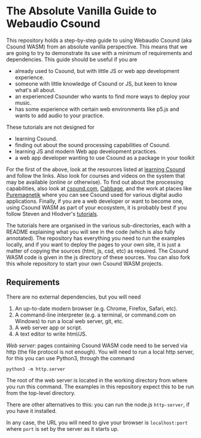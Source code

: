 The Absolute Vanilla Guide to Webaudio Csound
========

This repository holds a step-by-step guide to using Webaudio Csound (aka Csound
WASM) from an absolute vanilla perspective. This means that we are going to try to demonstrate its use with a minimum of requirements and dependencies. This guide should be useful if you are

* already used to Csound, but with little JS or web app development experience.
* someone with little knowledge of Csound or JS, but keen to know what's all about.
* an experienced Csounder who wants to find more ways to deploy your music.
* has some experience with certain web environments like p5.js and wants to add audio to your practice.

These tutorials are not designed for

* learning Csound.
* finding out about the sound processing capabilities of Csound.
* learning JS and modern Web app development practices.
* a web app developer wanting to use Csound as a package in your toolkit

For the first of the above, look at the resources listed at [learning Csound](https://csound.com/get-started.html) and follow the links. Also look for
courses and videos on the system that may be available (online or otherwise).
To find out about the processing capabilities, also look at [csound.com](https://csound.com), [Cabbage](https://cabbageaudio.com/),
and the work at places like [Puremagnetik](https://puremagnetik.com/) where you can see Csound used for various digital audio applications. Finally, if you are a web developer or want to become one, using Csound WASM as part of your ecosystem,
it is probably best if you follow Steven and Hlodver's [tutorials](http://kunstmusik.github.io/icsc2022-csound-web).

The tutorials here are organised in the various sub-directories, each
with a README explaining what you will see in the code (which is also
fully annotated). The repository has everything you need to run the
examples locally, and if you want to deploy the pages to your own
site, it is just a matter of copying the sources (html, js, csd, etc)
as required. The Csound WASM code is given in the js directory of
these sources. You can also fork this whole repository to start your
own Csound WASM projects.

Requirements
----

There are no external dependencies, but you will need

1. An up-to-date modern browser (e.g. Chrome, Firefox, Safari, etc).  
2. A command-line interpreter (e.g. a terminal, or command.com on Windows) to
run a local web server, git, etc.
4. A web server app or script.
3. A text editor to write html/JS.

*Web server*: pages containing Csound WASM code need to be served via http (the file protocol is not enough). You will need to run a local http server, for this you can use Python3, through the command

```
python3 -m http.server
```

The root of the web server is located in the working directory from where you run this command. The examples in this repository expect this to be run from the top-level directory.

There are other alternatives to this: you can run the node.js `http-server`, if you have it installed.

In any case, the URL you will need to give your browser is
`localhost:port` where `port` is set by the server as it starts up. 








